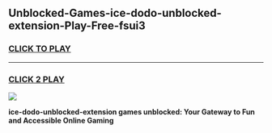 
## Unblocked-Games-ice-dodo-unblocked-extension-Play-Free-fsui3
<h3>
<a href="https://premium76.site?title=ice-dodo-unblocked-extension&ref=18A1">CLICK TO PLAY</a></h3>
<hr>

<h3>
<a href="https://premium76.site?title=ice-dodo-unblocked-extension&ref=18A1">CLICK 2 PLAY</a>
  
</h3>

<a href="https://premium76.site?title=ice-dodo-unblocked-extension&ref=18A1"><img src="https://clearcache.store/games.png"></a>


**ice-dodo-unblocked-extension games unblocked: Your Gateway to Fun and Accessible Online Gaming**
